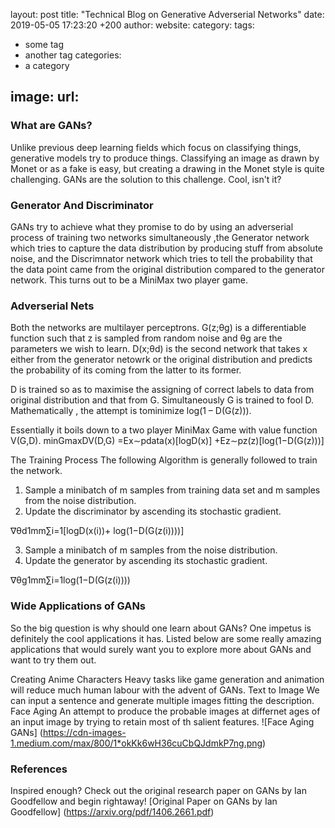 layout: post
title: "Technical Blog on Generative Adverserial Networks"
date: 2019-05-05 17:23:20 +200
author: <Avinandan  Bose>
website: <website-if-any>
category:
tags:
- some tag
- another tag
categories:
- a category

image:
  url: <link to a title image>
---

### What are GANs?

Unlike previous deep learning fields which focus on classifying things, generative models try to produce things. Classifying an image as drawn by Monet or as a fake is easy, but creating a drawing in the Monet style is quite challenging. GANs are the solution to this challenge. Cool, isn't it?

### Generator And Discriminator

GANs try to achieve what they promise to do by using an adverserial process of training two networks simultaneously ,the Generator network which tries to capture the data distribution by producing stuff from absolute noise, and the Discrimnator network which tries to tell the probability that the data point came from the original distribution compared to the generator network. This turns out to be a MiniMax two player game.

### Adverserial Nets

Both the networks are multilayer perceptrons. G(z;θg) is a differentiable function such that z is sampled from random noise and  θg are the parameters we wish to learn. D(x;θd) is the second network that takes x either from the generator netowrk or the original distribution and predicts the probability of its coming from the latter to its former. 

D is trained so as to maximise the assigning of correct labels to data from original distribution and that from G. Simultaneously G is trained to fool D.
Mathematically , the attempt is tominimize log(1 – D(G(z))).

Essentially it boils down to a two player MiniMax Game with value function V(G,D).
minGmaxDV(D,G) =Ex∼pdata(x)[logD(x)] +Ez∼pz(z)[log(1−D(G(z)))]

The Training Process
The following Algorithm is generally followed to train the network.
1. Sample a minibatch of m samples from training data set and m samples from the noise distribution.
2. Update the discriminator by ascending its stochastic gradient.

∇θd1mm∑i=1[logD(x(i))+ log(1−D(G(z(i))))]

3. Sample a minibatch of m samples from the noise distribution.
4. Update the generator by ascending its stochastic gradient.

∇θg1mm∑i=1log(1−D(G(z(i))))

### Wide Applications of GANs

So the big question is why should one learn about GANs?
One impetus is definitely the cool applications it has. Listed below are some really amazing applications that would surely want you to explore more about GANs and want to try them out. 

Creating Anime Characters
	Heavy tasks like game generation and animation will reduce much human labour with the advent of GANs.
Text to Image 
	We can input a sentence and generate multiple images fitting the description.
Face Aging
	An attempt to produce the probable images at differnet ages of an input image by trying to retain most of th salient features.
	![Face Aging GANs] (https://cdn-images-1.medium.com/max/800/1*okKk6wH36cuCbQJdmkP7ng.png)
### References

Inspired enough?
Check out the original research paper on GANs by Ian Goodfellow and begin rightaway!
[Original Paper on GANs by Ian Goodfellow] (https://arxiv.org/pdf/1406.2661.pdf)

